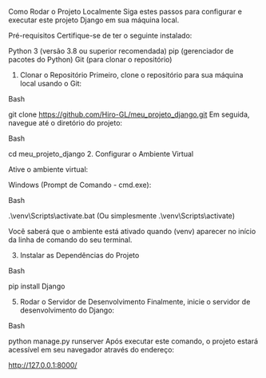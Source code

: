 Como Rodar o Projeto Localmente
Siga estes passos para configurar e executar este projeto Django em sua máquina local.

Pré-requisitos
Certifique-se de ter o seguinte instalado:

Python 3 (versão 3.8 ou superior recomendada)
pip (gerenciador de pacotes do Python)
Git (para clonar o repositório)
1. Clonar o Repositório
Primeiro, clone o repositório para sua máquina local usando o Git:

Bash

git clone https://github.com/Hiro-GL/meu_projeto_django.git
Em seguida, navegue até o diretório do projeto:

Bash

cd meu_projeto_django
2. Configurar o Ambiente Virtual

Ative o ambiente virtual:

Windows (Prompt de Comando - cmd.exe):

Bash

.\venv\Scripts\activate.bat
(Ou simplesmente .\venv\Scripts\activate)

Você saberá que o ambiente está ativado quando (venv) aparecer no início da linha de comando do seu terminal.

3. Instalar as Dependências do Projeto

Bash

pip install Django

5. Rodar o Servidor de Desenvolvimento
Finalmente, inicie o servidor de desenvolvimento do Django:

Bash

python manage.py runserver
Após executar este comando, o projeto estará acessível em seu navegador através do endereço:

http://127.0.0.1:8000/
